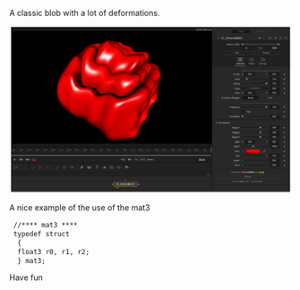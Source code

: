 <!-- +++ DO NOT REMOVE THIS COMMENT +++ DO NOT ADD OR EDIT ANY TEXT BEFORE THIS LINE +++ IT WOULD BE A REALLY BAD IDEA +++ -->

A classic blob with a lot of deformations.

[![screenshot](TorturedBlob.png)](https://github.com/nmbr73/Shadertoys/blob/main/BlobShader/TorturedBlob.fuse)


A nice example of the use of the mat3

```
 //**** mat3 ****
 typedef struct
  {
  float3 r0, r1, r2;
  } mat3;
```
Have fun

<!-- +++ DO NOT REMOVE THIS COMMENT +++ DO NOT EDIT ANY TEXT THAT COMES AFTER THIS LINE +++ TRUST ME: JUST DON'T DO IT +++ -->
